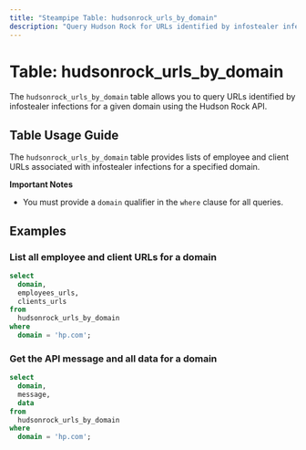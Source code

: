 ```yaml
---
title: "Steampipe Table: hudsonrock_urls_by_domain"
description: "Query Hudson Rock for URLs identified by infostealer infections for a given domain with SQL."
---
```


# Table: hudsonrock_urls_by_domain

The `hudsonrock_urls_by_domain` table allows you to query URLs identified by infostealer infections for a given domain using the Hudson Rock API.

## Table Usage Guide

The `hudsonrock_urls_by_domain` table provides lists of employee and client URLs associated with infostealer infections for a specified domain.

**Important Notes**
- You must provide a `domain` qualifier in the `where` clause for all queries.

## Examples

### List all employee and client URLs for a domain

```sql
select
  domain,
  employees_urls,
  clients_urls
from
  hudsonrock_urls_by_domain
where
  domain = 'hp.com';
```

### Get the API message and all data for a domain

```sql
select
  domain,
  message,
  data
from
  hudsonrock_urls_by_domain
where
  domain = 'hp.com';
```
